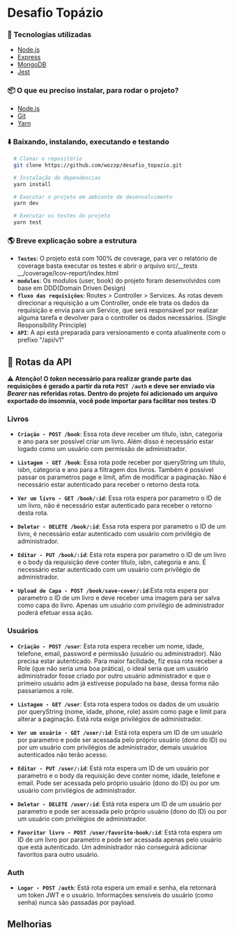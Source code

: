 # Desafio Topázio
### 🚀 Tecnologias utilizadas
- [Node.js](https://nodejs.org/en/)
- [Express](http://expressjs.com/)
- [MongoDB](https://www.mongodb.com/)
- [Jest](https://jestjs.io/docs/en/expect)


### 📦 O que eu preciso instalar, para rodar o projeto?
- [Node.js](https://nodejs.org/en/)
- [Git](https://git-scm.com/)
- [Yarn](https://classic.yarnpkg.com/lang/en/)

### ⬇️ Baixando, instalando, executando e testando
```bash
  # Clonar o repositório
  git clone https://github.com/wozzp/desafio_topazio.git

  # Instalação de dependencias
  yarn install

  # Executar o projeto em ambiente de desenvolvimento
  yarn dev

  # Executar os testes do projeto
  yarn test
```
### 🌎 Breve explicação sobre a estrutura
- **`Testes`**: O projeto está com 100% de coverage, para ver o relatório de coverage basta executar os testes e abrir o arquivo src/__tests __/coverage/lcov-report/index.html
- **`modules`**: Os modulos (user, book) do projeto foram desenvolvidos com base em DDD(Domain Driven Design)
- **`fluxo das requisições`**: Routes > Controller > Services. As rotas devem direcionar a requisição a um Controller, onde ele trata os dados da requisição e envia para um Service, que será responsável por realizar alguma tarefa e devolver para o controller os dados necessários. (Single Responsibility Principle)
- **`API`**: A api está preparada para versionamento e conta atualmente com o prefixo "/api/v1"

## 📌 Rotas da API
⚠️ **Atenção! O _token_ necessário para realizar grande parte das requisições é gerado a partir da rota **`POST /auth`** e deve ser enviado via _Bearer_ nas referidas rotas. Dentro do projeto foi adicionado um arquivo exportado do insomnia, você pode importar para facilitar nos testes :D**

### Livros

- **`Criação - POST /book`**: Essa rota deve receber um título, isbn, categoria e ano para ser possível criar um livro. Além disso é necessário estar logado como um usuário com permissão de administrador.

- **`Listagem - GET /book`**: Essa rota pode receber por queryString um título, isbn, categoria e ano para a filtragem dos livros. Também é possível passar os parametros page e limit, afim de modificar a paginação. Não é necessário estar autenticado para receber o retorno desta rota.

- **`Ver um livro - GET /book/:id`**: Essa rota espera por parametro o ID de um livro, não é necessário estar autenticado para receber o retorno desta rota.

- **`Deletar - DELETE /book/:id`**: Essa rota espera por parametro o ID de um livro, é necessário estar autenticado com usuário com privilégio de administrador.

- **`Editar - PUT /book/:id`**: Esta rota espera por parametro o ID de um livro e o body da requisição deve conter título, isbn, categoria e ano. É necessário estar autenticado com um usuário com privilégio de administrador.

- **`Upload de Capa - POST /book/save-cover/:id`**:Esta rota espera por parametro o ID de um livro e deve receber uma imagem para ser salva como capa do livro. Apenas um usuário com privilégio de administrador poderá efetuar essa ação.

### Usuários

- **`Criação - POST /user`**: Esta rota espera receber um nome, idade, telefone, email, password e permissão (usuário ou administrador). Não precisa estar autenticado. Para maior facilidade, fiz essa rota receber a Role (que não seria uma boa prática), o ideal seria que um usuário administrador fosse criado por outro usuário administrador e que o primeiro usuário adm já estivesse populado na base, dessa forma não passariamos a role.

- **`Listagem - GET /user`**: Esta rota espera todos os dados de um usuário por queryString (nome, idade, phone, role) assim como page e limit para alterar a paginação. Está rota exige privilégios de administrador.

- **`Ver um usuário - GET /user/:id`**: Está rota espera um ID de um usuário por parametro e pode ser acessada pelo próprio usuário (dono do ID) ou por um usuário com privilégios de administrador, demais usuários autenticados não terão acesso.

- **`Editar - PUT /user/:id`**: Está rota espera um ID de um usuário por parametro e o body da requisição deve conter nome, idade, telefone e email. Pode ser acessada pelo próprio usuário (dono do ID) ou por um usuário com privilégios de administrador.

- **`Deletar - DELETE /user/:id`**: Está rota espera um ID de um usuário por parametro e pode ser acessada pelo próprio usuário (dono do ID) ou por um usuário com privilégios de administrador.

- **`Favoritar livro - POST /user/favorite-book/:id`**: Está rota espera um ID de um livro por parametro e pode ser acessada apenas pelo usuário que está autenticado. Um administrador não conseguirá adicionar favoritos para outro usuário.

### Auth

- **`Logar - POST /auth`**: Está rota espera um email e senha, ela retornará um token JWT e o usuário. Informações sensíveis do usuário (como senha) nunca são passadas por payload.



## Melhorias


